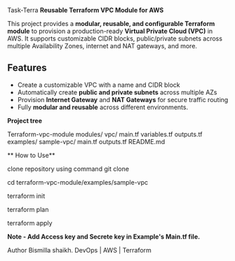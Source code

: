  Task-Terra
**Reusable Terraform VPC Module for AWS**


This project provides a **modular, reusable, and configurable Terraform module** to provision a production-ready **Virtual Private Cloud (VPC)** in AWS. It supports customizable CIDR blocks, public/private subnets across multiple Availability Zones, internet and NAT gateways, and more.



## Features

- Create a customizable VPC with a name and CIDR block
- Automatically create **public and private subnets** across multiple AZs
- Provision **Internet Gateway** and **NAT Gateways** for secure traffic routing
- Fully **modular and reusable** across different environments.

 

**Project tree**

Terraform-vpc-module
modules/
vpc/
 main.tf
 variables.tf
 outputs.tf
examples/
 sample-vpc/
    main.tf
    outputs.tf
README.md




** How to Use**


 clone repository using command git clone

cd terraform-vpc-module/examples/sample-vpc


terraform init

terraform plan

terraform apply




**Note - Add Access key and Secrete key in Example's Main.tf file.**





Author
Bismilla shaikh.
DevOps | AWS | Terraform


